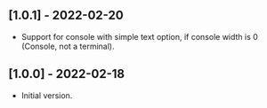## [1.0.1] - 2022-02-20

* Support for console with simple text option, if console width is 0 (Console, not a terminal).

## [1.0.0] - 2022-02-18

* Initial version.